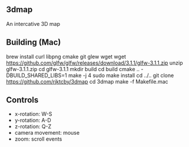 ## 3dmap

An intercative 3D map

## Building (Mac)

brew install curl libpng cmake git glew wget
wget https://github.com/glfw/glfw/releases/download/3.1.1/glfw-3.1.1.zip
unzip glfw-3.1.1.zip
cd glfw-3.1.1
mkdir build
cd build
cmake .. -DBUILD_SHARED_LIBS=1
make -j 4
sudo make install
cd ../..
git clone https://github.com/rjktcby/3dmap
cd 3dmap
make -f Makefile.mac

## Controls

* x-rotation: W-S
* y-rotation: A-D
* z-rotation: Q-Z
* camera movement: mouse
* zoom: scroll events

